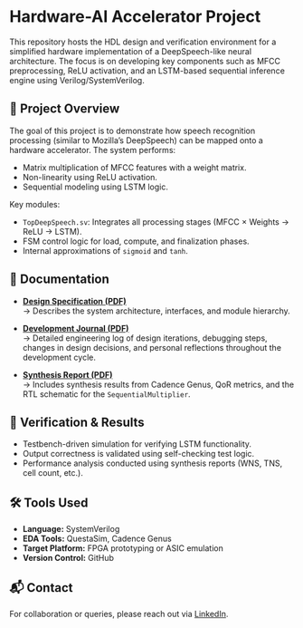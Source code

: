 # Hardware-AI Accelerator Project

This repository hosts the HDL design and verification environment for a simplified hardware implementation of a DeepSpeech-like neural architecture. The focus is on developing key components such as MFCC preprocessing, ReLU activation, and an LSTM-based sequential inference engine using Verilog/SystemVerilog.

## 🚀 Project Overview

The goal of this project is to demonstrate how speech recognition processing (similar to Mozilla’s DeepSpeech) can be mapped onto a hardware accelerator. The system performs:

- Matrix multiplication of MFCC features with a weight matrix.
- Non-linearity using ReLU activation.
- Sequential modeling using LSTM logic.

Key modules:
- `TopDeepSpeech.sv`: Integrates all processing stages (MFCC × Weights → ReLU → LSTM).
- FSM control logic for load, compute, and finalization phases.
- Internal approximations of `sigmoid` and `tanh`.

## 📄 Documentation

- **[Design Specification (PDF)](https://github.com/Vinod971/HardwareAI/blob/main/Project/Documentation/DesignSpecification.pdf)**  
  → Describes the system architecture, interfaces, and module hierarchy.

- **[Development Journal (PDF)](https://github.com/Vinod971/HardwareAI/blob/main/Project/Documentation/Journal.pdf)**  
  → Detailed engineering log of design iterations, debugging steps, changes in design decisions, and personal reflections throughout the development cycle.

- **[Synthesis Report (PDF)](https://github.com/Vinod971/HardwareAI/blob/main/Project/Documentation/Synthesis.pdf)**  
  → Includes synthesis results from Cadence Genus, QoR metrics, and the RTL schematic for the `SequentialMultiplier`.

## 🧪 Verification & Results

- Testbench-driven simulation for verifying LSTM functionality.
- Output correctness is validated using self-checking test logic.
- Performance analysis conducted using synthesis reports (WNS, TNS, cell count, etc.).

## 🛠️ Tools Used

- **Language:** SystemVerilog  
- **EDA Tools:** QuestaSim, Cadence Genus  
- **Target Platform:** FPGA prototyping or ASIC emulation  
- **Version Control:** GitHub

## 📬 Contact

For collaboration or queries, please reach out via [LinkedIn](https://www.linkedin.com/in/vinod-kumar-bandela).

